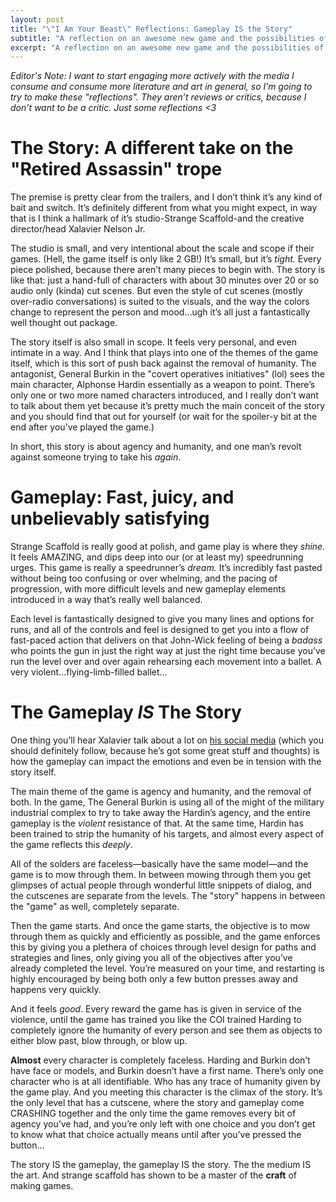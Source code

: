 ```yaml
---
layout: post 
title: "\"I Am Your Beast\" Reflections: Gameplay IS the Story"
subtitle: "A reflection on an awesome new game and the possibilities of games as art"
excerpt: "A reflection on an awesome new game and the possibilities of games as art"
--- 
```


*Editor's Note: I want to start engaging more actively with the media I consume and consume more literature and art in general, so I’m going to try to make these "reflections". They aren’t reviews or critics, because I don’t want to be a critic. Just some reflections <3*

# The Story: A different take on the "Retired Assassin" trope

The premise is pretty clear from the trailers, and I don’t think it’s any kind of bait and switch. It’s definitely different from what you might expect, in way that is I think a hallmark of it’s studio-Strange Scaffold-and the creative director/head Xalavier Nelson Jr.

The studio is small, and very intentional about the scale and scope if their games. (Hell, the game itself is only like 2 GB!) It’s small, but it’s *tight.* Every piece polished, because there aren’t many pieces to begin with. The story is like that: just a hand-full of characters with about 30 minutes over 20 or so audio only (kinda) cut scenes. But even the style of cut scenes (mostly over-radio conversations) is suited to the visuals, and the way the colors change to represent the person and mood…ugh it’s all just a fantastically well thought out package.

The story itself is also small in scope. It feels very personal, and even intimate in a way. And I think that plays into one of the themes of the game itself, which is this sort of push back against the removal of humanity. The antagonist, General Burkin in the "covert operatives initiatives" (lol) sees the main character, Alphonse Hardin essentially as a weapon to point. There’s only one or two more named characters introduced, and I really don’t want to talk about them yet because it’s pretty much the main conceit of the story and you should find that out for yourself (or wait for the spoiler-y bit at the end after you’ve played the game.)

In short, this story is about agency and humanity, and one man’s revolt against someone trying to take his *again*.

# Gameplay: Fast, juicy, and unbelievably satisfying

Strange Scaffold is really good at polish, and game play is where they *shine.* It feels AMAZING, and dips deep into our (or at least my) speedrunning urges. This game is really a speedrunner’s *dream.* It’s incredibly fast pasted without being too confusing or over whelming, and the pacing of progression, with more difficult levels and new gameplay elements introduced in a way that’s really well balanced.

Each level is fantastically designed to give you many lines and options for runs, and all of the controls and feel is designed to get you into a flow of fast-paced action that delivers on that John-Wick feeling of being a *badass* who points the gun in just the right way at just the right time because you’ve run the level over and over again rehearsing each movement into a ballet. A very violent…flying-limb-filled ballet…

# The Gameplay *IS* The Story

One thing you’ll hear Xalavier talk about a lot on [his social media](https://www.tiktok.com/@writnelson) (which you should definitely follow, because he’s got some great stuff and thoughts) is how the gameplay can impact the emotions and even be in tension with the story itself. 

The main theme of the game is agency and humanity, and the removal of both. In the game, The General Burkin is using all of the might of the military industrial complex to try to take away the Hardin’s agency, and the entire gameplay is the *violent* resistance of that. At the same time, Hardin has been trained to strip the humanity of his targets, and almost every aspect of the game reflects this *deeply*. 

All of the solders are faceless—basically have the same model—and the game is to mow through them. In between mowing through them you get glimpses of actual people through wonderful little snippets of dialog, and the cutscenes are separate from the levels. The "story" happens in between the "game" as well, completely separate.

Then the game starts. And once the game starts, the objective is to mow through them as quickly and efficiently as possible, and the game enforces this by giving you a plethera of choices through level design for paths and strategies and lines, only giving you all of the objectives after you’ve already completed the level. You’re measured on your time, and restarting is highly encouraged by being both only a few button presses away and happens very quickly.

And it feels *good*. Every reward the game has is given in service of the violence, until the game has trained you like the COI trained Harding to completely ignore the humanity of every person and see them as objects to either blow past, blow through, or blow up. 

**Almost** every character is completely faceless. Harding and Burkin don’t have face or models, and Burkin doesn’t have a first name. There’s only one character who is at all identifiable. Who has any trace of humanity given by the game play. And you meeting this character is the climax of the story. It’s the only level that has a cutscene, where the story and gameplay come CRASHING together and the only time the game removes every bit of agency you’ve had, and you’re only left with one choice and you don’t get to know what that choice actually means until after you’ve pressed the button…

The story IS the gameplay, the gameplay IS the story. The the medium IS the art. And strange scaffold has shown to be a master of the **craft** of making games.